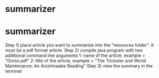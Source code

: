# summarizer
# summarizer
Step 1) 
	place article you want to summarize into the "resources folder". It must be a pdf format article. 
Step 2)
	compile java program with two additional command line arguments
		1: name of the article, example = "Gross.pdf"
		2: title of the article, example = "The Trickster and World Maintenance: An Anishinaabe Reading"
Step 3)
	view the summary in the terminal   